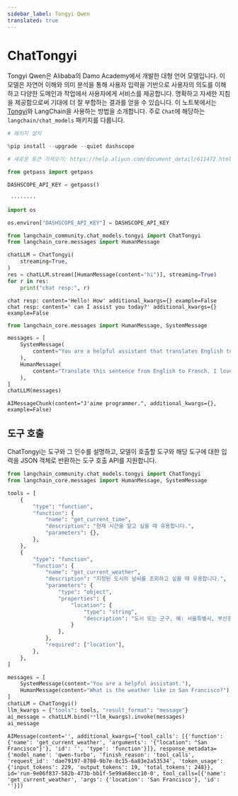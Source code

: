 ```yaml
---
sidebar_label: Tongyi Qwen
translated: true
---
```


# ChatTongyi

Tongyi Qwen은 Alibaba의 Damo Academy에서 개발한 대형 언어 모델입니다. 이 모델은 자연어 이해와 의미 분석을 통해 사용자 입력을 기반으로 사용자의 의도를 이해하고 다양한 도메인과 작업에서 사용자에게 서비스를 제공합니다. 명확하고 자세한 지침을 제공함으로써 기대에 더 잘 부합하는 결과를 얻을 수 있습니다.
이 노트북에서는 [Tongyi](https://www.aliyun.com/product/dashscope)와 LangChain을 사용하는 방법을 소개합니다. 주로 `Chat`에 해당하는 `langchain/chat_models` 패키지를 다룹니다.

```python
# 패키지 설치

%pip install --upgrade --quiet dashscope
```

```python
# 새로운 토큰 가져오기: https://help.aliyun.com/document_detail/611472.html?spm=a2c4g.2399481.0.0

from getpass import getpass

DASHSCOPE_API_KEY = getpass()
```

```output
 ········
```

```python
import os

os.environ["DASHSCOPE_API_KEY"] = DASHSCOPE_API_KEY
```

```python
from langchain_community.chat_models.tongyi import ChatTongyi
from langchain_core.messages import HumanMessage

chatLLM = ChatTongyi(
    streaming=True,
)
res = chatLLM.stream([HumanMessage(content="hi")], streaming=True)
for r in res:
    print("chat resp:", r)
```

```output
chat resp: content='Hello! How' additional_kwargs={} example=False
chat resp: content=' can I assist you today?' additional_kwargs={} example=False
```

```python
from langchain_core.messages import HumanMessage, SystemMessage

messages = [
    SystemMessage(
        content="You are a helpful assistant that translates English to French."
    ),
    HumanMessage(
        content="Translate this sentence from English to French. I love programming."
    ),
]
chatLLM(messages)
```

```output
AIMessageChunk(content="J'aime programmer.", additional_kwargs={}, example=False)
```

## 도구 호출

ChatTongyi는 도구와 그 인수를 설명하고, 모델이 호출할 도구와 해당 도구에 대한 입력을 JSON 객체로 반환하는 도구 호출 API를 지원합니다.

```python
from langchain_community.chat_models.tongyi import ChatTongyi
from langchain_core.messages import HumanMessage, SystemMessage

tools = [
    {
        "type": "function",
        "function": {
            "name": "get_current_time",
            "description": "현재 시간을 알고 싶을 때 유용합니다.",
            "parameters": {},
        },
    },
    {
        "type": "function",
        "function": {
            "name": "get_current_weather",
            "description": "지정된 도시의 날씨를 조회하고 싶을 때 유용합니다.",
            "parameters": {
                "type": "object",
                "properties": {
                    "location": {
                        "type": "string",
                        "description": "도시 또는 군구, 예: 서울특별시, 부산광역시, 강남구 등.",
                    }
                },
            },
            "required": ["location"],
        },
    },
]

messages = [
    SystemMessage(content="You are a helpful assistant."),
    HumanMessage(content="What is the weather like in San Francisco?"),
]
chatLLM = ChatTongyi()
llm_kwargs = {"tools": tools, "result_format": "message"}
ai_message = chatLLM.bind(**llm_kwargs).invoke(messages)
ai_message
```

```output
AIMessage(content='', additional_kwargs={'tool_calls': [{'function': {'name': 'get_current_weather', 'arguments': '{"location": "San Francisco"}'}, 'id': '', 'type': 'function'}]}, response_metadata={'model_name': 'qwen-turbo', 'finish_reason': 'tool_calls', 'request_id': 'dae79197-8780-9b7e-8c15-6a83e2a53534', 'token_usage': {'input_tokens': 229, 'output_tokens': 19, 'total_tokens': 248}}, id='run-9e06f837-582b-473b-bb1f-5e99a68ecc10-0', tool_calls=[{'name': 'get_current_weather', 'args': {'location': 'San Francisco'}, 'id': ''}])
```